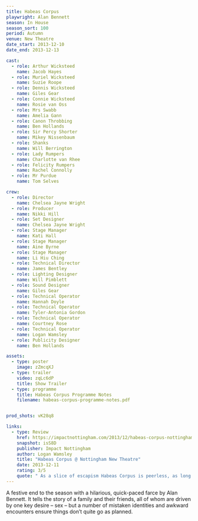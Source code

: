 ```yaml
---
title: Habeas Corpus
playwright: Alan Bennett
season: In House
season_sort: 100
period: Autumn
venue: New Theatre
date_start: 2013-12-10
date_end: 2013-12-13

cast:
  - role: Arthur Wicksteed
    name: Jacob Hayes
  - role: Muriel Wicksteed
    name: Suzie Roope
  - role: Dennis Wicksteed
    name: Giles Gear
  - role: Connie Wicksteed
    name: Rosie van Oss
  - role: Mrs Swabb
    name: Amelia Gann
  - role: Canon Throbbing
    name: Ben Hollands
  - role: Sir Percy Shorter
    name: Mikey Nissenbaum
  - role: Shanks
    name: Will Berrington
  - role: Lady Rumpers
    name: Charlotte van Rhee
  - role: Felicity Rumpers
    name: Rachel Connolly
  - role: Mr Purdue
    name: Tom Selves

crew:
  - role: Director
    name: Chelsea Jayne Wright
  - role: Producer
    name: Nikki Hill
  - role: Set Designer
    name: Chelsea Jayne Wright
  - role: Stage Manager
    name: Kati Hall
  - role: Stage Manager
    name: Aine Byrne
  - role: Stage Manager
    name: Li Hiu Ching
  - role: Technical Director
    name: James Bentley
  - role: Lighting Designer
    name: Will Pimblett
  - role: Sound Designer
    name: Giles Gear
  - role: Technical Operator
    name: Hannah Doyle
  - role: Technical Operator
    name: Tyler-Antonia Gordon
  - role: Technical Operator
    name: Courtney Rose
  - role: Technical Operator
    name: Logan Wamsley
  - role: Publicity Designer
    name: Ben Hollands

assets:
  - type: poster
    image: zZmcqXJ
  - type: trailer
    video: zqLc6dP
    title: Show Trailer
  - type: programme
    title: Habeas Corpus Programme Notes
    filename: habeas-corpus-programme-notes.pdf


prod_shots: vK28q8

links:
  - type: Review
    href: https://impactnottingham.com/2013/12/habeas-corpus-nottingham-new-theatre/
    snapshot: isS8D
    publisher: Impact Nottingham 
    author: Logan Wamsley
    title: "Habeas Corpus @ Nottingham New Theatre"
    date: 2013-12-11
    rating: 3/5
    quote: " As a slice of escapism Habeas Corpus is peerless, as long as you turn off your brain.  But who needs brains when you have punchlines?  Punchlines with actors who can punch hard enough to make you smart.  Punchlines that can destroy the concrete walls any perplexing direction might build. "
---
```


A festive end to the season with a hilarious, quick-paced farce by Alan Bennett. It tells the story of a family and their friends, all of whom are driven by one key desire – sex – but a number of mistaken identities and awkward encounters ensure things don’t quite go as planned.
